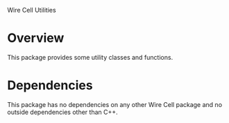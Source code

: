 Wire Cell Utilities

# Overview

This package provides some utility classes and functions.

# Dependencies

This package has no dependencies on any other Wire Cell package and no
outside dependencies other than C++.


